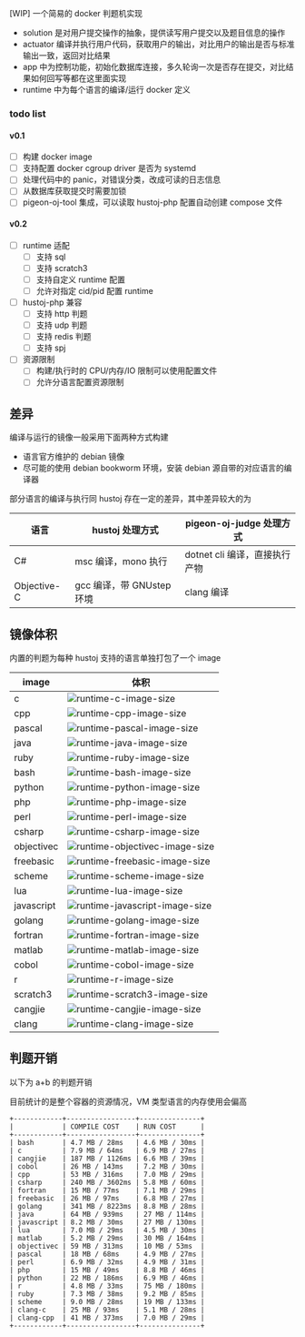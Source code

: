 [WIP] 一个简易的 docker 判题机实现

- solution 是对用户提交操作的抽象，提供读写用户提交以及题目信息的操作
- actuator 编译并执行用户代码，获取用户的输出，对比用户的输出是否与标准输出一致，返回对比结果
- app 中为控制功能，初始化数据库连接，多久轮询一次是否存在提交，对比结果如何回写等都在这里面实现
- runtime 中为每个语言的编译/运行 docker 定义

### todo list

#### v0.1

- [ ] 构建 docker image
- [ ] 支持配置 docker cgroup driver 是否为 systemd
- [ ] 处理代码中的 panic，对错误分类，改成可读的日志信息
- [ ] 从数据库获取提交时需要加锁
- [ ] pigeon-oj-tool 集成，可以读取 hustoj-php 配置自动创建 compose 文件

#### v0.2

- [ ] runtime 适配
  - [ ] 支持 sql
  - [ ] 支持 scratch3
  - [ ] 支持自定义 runtime 配置
  - [ ] 允许对指定 cid/pid 配置 runtime
- [ ] hustoj-php 兼容
  - [ ] 支持 http 判题
  - [ ] 支持 udp 判题
  - [ ] 支持 redis 判题
  - [ ] 支持 spj
- [ ] 资源限制
  - [ ] 构建/执行时的 CPU/内存/IO 限制可以使用配置文件
  - [ ] 允许分语言配置资源限制

## 差异

编译与运行的镜像一般采用下面两种方式构建

- 语言官方维护的 debian 镜像
- 尽可能的使用 debian bookworm 环境，安装 debian 源自带的对应语言的编译器

部分语言的编译与执行同 hustoj 存在一定的差异，其中差异较大的为

| 语言        | hustoj 处理方式           | pigeon-oj-judge 处理方式      |
| ----------- | ------------------------- | ----------------------------- |
| C#          | msc 编译，mono 执行       | dotnet cli 编译，直接执行产物 |
| Objective-C | gcc 编译，带 GNUstep 环境 | clang 编译                    |

## 镜像体积

内置的判题为每种 hustoj 支持的语言单独打包了一个 image

| image      | 体积                                                                                                                    |
| ---------- | ----------------------------------------------------------------------------------------------------------------------- |
| c          | ![runtime-c-image-size](https://img.shields.io/docker/image-size/pigeonojdev/runtime-c/0.0.0-alpha.8)                   |
| cpp        | ![runtime-cpp-image-size](https://img.shields.io/docker/image-size/pigeonojdev/runtime-cpp/0.0.0-alpha.8)               |
| pascal     | ![runtime-pascal-image-size](https://img.shields.io/docker/image-size/pigeonojdev/runtime-pascal/0.0.0-alpha.8)         |
| java       | ![runtime-java-image-size](https://img.shields.io/docker/image-size/pigeonojdev/runtime-java/0.0.0-alpha.8)             |
| ruby       | ![runtime-ruby-image-size](https://img.shields.io/docker/image-size/pigeonojdev/runtime-ruby/0.0.0-alpha.8)             |
| bash       | ![runtime-bash-image-size](https://img.shields.io/docker/image-size/pigeonojdev/runtime-bash/0.0.0-alpha.8)             |
| python     | ![runtime-python-image-size](https://img.shields.io/docker/image-size/pigeonojdev/runtime-python/0.0.0-alpha.8)         |
| php        | ![runtime-php-image-size](https://img.shields.io/docker/image-size/pigeonojdev/runtime-php/0.0.0-alpha.8)               |
| perl       | ![runtime-perl-image-size](https://img.shields.io/docker/image-size/pigeonojdev/runtime-perl/0.0.0-alpha.8)             |
| csharp     | ![runtime-csharp-image-size](https://img.shields.io/docker/image-size/pigeonojdev/runtime-csharp/0.0.0-alpha.8)         |
| objectivec | ![runtime-objectivec-image-size](https://img.shields.io/docker/image-size/pigeonojdev/runtime-objectivec/0.0.0-alpha.8) |
| freebasic  | ![runtime-freebasic-image-size](https://img.shields.io/docker/image-size/pigeonojdev/runtime-freebasic/0.0.0-alpha.8)   |
| scheme     | ![runtime-scheme-image-size](https://img.shields.io/docker/image-size/pigeonojdev/runtime-scheme/0.0.0-alpha.8)         |
| lua        | ![runtime-lua-image-size](https://img.shields.io/docker/image-size/pigeonojdev/runtime-lua/0.0.0-alpha.8)               |
| javascript | ![runtime-javascript-image-size](https://img.shields.io/docker/image-size/pigeonojdev/runtime-javascript/0.0.0-alpha.8) |
| golang     | ![runtime-golang-image-size](https://img.shields.io/docker/image-size/pigeonojdev/runtime-golang/0.0.0-alpha.8)         |
| fortran    | ![runtime-fortran-image-size](https://img.shields.io/docker/image-size/pigeonojdev/runtime-fortran/0.0.0-alpha.8)       |
| matlab     | ![runtime-matlab-image-size](https://img.shields.io/docker/image-size/pigeonojdev/runtime-matlab/0.0.0-alpha.8)         |
| cobol      | ![runtime-cobol-image-size](https://img.shields.io/docker/image-size/pigeonojdev/runtime-cobol/0.0.0-alpha.8)           |
| r          | ![runtime-r-image-size](https://img.shields.io/docker/image-size/pigeonojdev/runtime-r/0.0.0-alpha.8)                   |
| scratch3   | ![runtime-scratch3-image-size](https://img.shields.io/docker/image-size/pigeonojdev/runtime-scratch3/0.0.0-alpha.8)     |
| cangjie    | ![runtime-cangjie-image-size](https://img.shields.io/docker/image-size/pigeonojdev/runtime-cangjie/0.0.0-alpha.8)       |
| clang      | ![runtime-clang-image-size](https://img.shields.io/docker/image-size/pigeonojdev/runtime-clang/0.0.0-alpha.8)           |

## 判题开销

以下为 a+b 的判题开销

目前统计的是整个容器的资源情况，VM 类型语言的内存使用会偏高

```
+------------+-----------------+---------------+
|            | COMPILE COST    | RUN COST      |
+------------+-----------------+---------------+
| bash       | 4.7 MB / 28ms   | 4.6 MB / 30ms |
| c          | 7.9 MB / 64ms   | 6.9 MB / 27ms |
| cangjie    | 187 MB / 1126ms | 6.6 MB / 39ms |
| cobol      | 26 MB / 143ms   | 7.2 MB / 30ms |
| cpp        | 53 MB / 316ms   | 7.0 MB / 29ms |
| csharp     | 240 MB / 3602ms | 5.8 MB / 60ms |
| fortran    | 15 MB / 77ms    | 7.1 MB / 29ms |
| freebasic  | 26 MB / 97ms    | 6.8 MB / 27ms |
| golang     | 341 MB / 8223ms | 8.8 MB / 28ms |
| java       | 64 MB / 939ms   | 27 MB / 114ms |
| javascript | 8.2 MB / 30ms   | 27 MB / 130ms |
| lua        | 7.0 MB / 29ms   | 4.5 MB / 30ms |
| matlab     | 5.2 MB / 29ms   | 30 MB / 164ms |
| objectivec | 59 MB / 313ms   | 10 MB / 53ms  |
| pascal     | 18 MB / 68ms    | 4.9 MB / 27ms |
| perl       | 6.9 MB / 32ms   | 4.9 MB / 31ms |
| php        | 15 MB / 49ms    | 8.8 MB / 46ms |
| python     | 22 MB / 186ms   | 6.9 MB / 46ms |
| r          | 4.8 MB / 33ms   | 75 MB / 180ms |
| ruby       | 7.3 MB / 38ms   | 9.2 MB / 85ms |
| scheme     | 9.0 MB / 28ms   | 19 MB / 133ms |
| clang-c    | 25 MB / 93ms    | 5.1 MB / 28ms |
| clang-cpp  | 41 MB / 373ms   | 7.0 MB / 29ms |
+------------+-----------------+---------------+
```
